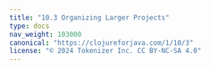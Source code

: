 ```yaml
---
title: "10.3 Organizing Larger Projects"
type: docs
nav_weight: 103000
canonical: "https://clojureforjava.com/1/10/3"
license: "© 2024 Tokenizer Inc. CC BY-NC-SA 4.0"
---
```

